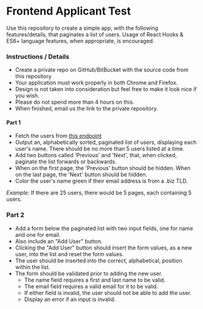 # Frontend Applicant Test
Use this repository to create a simple app, with the following features/details, that paginates a list of users. Usage of React Hooks & ES6+ language features, when appropriate, is encouraged.

### Instructions / Details
- Create a private repo on GitHub/BitBucket with the source code from this repository
- Your application must work properly in both Chrome and Firefox.
- Design is not taken into consideration but feel free to make it look nice if you wish.
- Please do not spend more than 4 hours on this.
- When finished, email us the link to the private repository. 

#### Part 1
- Fetch the users from [this endpoint](https://jsonplaceholder.typicode.com/users)
- Output an, alphabetically sorted, paginated list of users, displaying each user's name. There should be no more than 5 users listed at a time.
- Add two buttons called 'Previous' and 'Next', that, when clicked, paginate the list forwards or backwards.
- When on the first page, the 'Previous' button should be hidden. When on the last page, the 'Next' button should be hidden.
- Color the user's name green if their email address is from a .biz TLD.

*Example:* If there are 25 users, there would be 5 pages, each containing 5 users.

### Part 2
- Add a form below the paginated list with two input fields, one for name and one for email.
- Also include an "Add User" button.
- Clicking the "Add User" button should insert the form values, as a new user, into the list and reset the form values. 
- The user should be inserted into the correct, alphabetical, position within the list.
- The form should be validated prior to adding the new user.
    - The name field requires a first and last name to be valid.
    - The email field requires a valid email for it to be valid.
    - If either field is invalid, the user should not be able to add the user.
    - Display an error if an input is invalid.